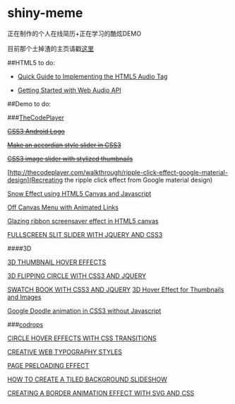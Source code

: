 shiny-meme
==========

正在制作的个人在线简历+正在学习的酷炫DEMO

目前那个土掉渣的主页请戳[这里](http://ncuey.sinaapp.com/CrispElite/)

##HTML5 to do:


* [Quick Guide to Implementing the HTML5 Audio Tag](http://www.html5rocks.com/en/tutorials/audio/quick/)

* [Getting Started with Web Audio API](http://www.html5rocks.com/en/tutorials/webaudio/intro/)
[]()


##Demo to do:

###[TheCodePlayer](http://thecodeplayer.com/)

~~[CSS3 Android Logo](http://thecodeplayer.com/walkthrough/css3-android-logo)~~

~~[Make an accordian style slider in CSS3](http://thecodeplayer.com/walkthrough/make-an-accordian-style-slider-in-css3)~~

~~[CSS3 image slider with stylized thumbnails](http://thecodeplayer.com/walkthrough/css3-image-slider-with-stylized-thumbnails)~~

[http://thecodeplayer.com/walkthrough/ripple-click-effect-google-material-design](Recreating the ripple click effect from Google material design)

[Snow Effect using HTML5 Canvas and Javascript](http://thecodeplayer.com/walkthrough/html5-canvas-snow-effect)

[Off Canvas Menu with Animated Links](http://thecodeplayer.com/walkthrough/off-canvas-menu-animated-links)

[Glazing ribbon screensaver effect in HTML5 canvas](http://thecodeplayer.com/walkthrough/glazing-ribbon-screensaver-effect-in-html5-canvas)

[FULLSCREEN SLIT SLIDER WITH JQUERY AND CSS3](http://tympanus.net/Tutorials/FullscreenSlitSlider/)

####3D

[3D THUMBNAIL HOVER EFFECTS](http://tympanus.net/codrops/2012/06/18/3d-thumbnail-hover-effects/)

[3D FLIPPING CIRCLE WITH CSS3 AND JQUERY](http://tympanus.net/Tutorials/3DFlippingCircle/)

[SWATCH BOOK WITH CSS3 AND JQUERY](http://tympanus.net/Tutorials/SwatchBook/index2.html)
[3D Hover Effect for Thumbnails and Images](http://thecodeplayer.com/walkthrough/3d-thumbnail-image-hover-effect)

[Google Doodle animation in CSS3 without Javascript](http://thecodeplayer.com/walkthrough/google-doodle-animation-in-css3-without-javascript)


###[codrops](http://tympanus.net/codrops/category/tutorials/)

[CIRCLE HOVER EFFECTS WITH CSS TRANSITIONS](http://tympanus.net/codrops/2012/08/08/circle-hover-effects-with-css-transitions/)

[CREATIVE WEB TYPOGRAPHY STYLES](http://tympanus.net/codrops/2012/09/12/creative-web-typography-styles/)

[PAGE PRELOADING EFFECT](http://tympanus.net/codrops/2014/08/05/page-preloading-effect/)

[HOW TO CREATE A TILED BACKGROUND SLIDESHOW](http://tympanus.net/Tutorials/FourBoxes/)

[CREATING A BORDER ANIMATION EFFECT WITH SVG AND CSS](http://tympanus.net/Tutorials/BorderAnimationSVG/)

